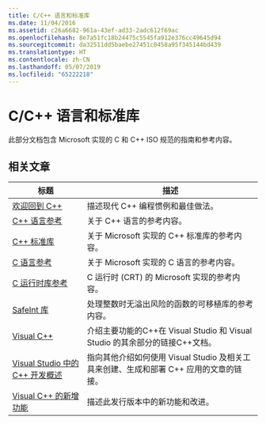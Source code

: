 ```yaml
---
title: C/C++ 语言和标准库
ms.date: 11/04/2016
ms.assetid: c26a6682-961a-43ef-ad33-2adc612f69ac
ms.openlocfilehash: 8e7a51fc18b24475c5545fa912e376cc49645d94
ms.sourcegitcommit: da32511dd5baebe27451c0458a95f345144bd439
ms.translationtype: HT
ms.contentlocale: zh-CN
ms.lasthandoff: 05/07/2019
ms.locfileid: "65222218"
---
```

# <a name="cc-language-and-standard-libraries"></a>C/C++ 语言和标准库

此部分文档包含 Microsoft 实现的 C 和 C++ ISO 规范的指南和参考内容。

## <a name="related-articles"></a>相关文章

|标题|描述|
|-----------|-----------------|
|[欢迎回到 C++](../cpp/welcome-back-to-cpp-modern-cpp.md)|描述现代 C++ 编程惯例和最佳做法。|
|[C++ 语言参考](../cpp/cpp-language-reference.md)|关于 C++ 语言的参考内容。|
|[C++ 标准库](../standard-library/cpp-standard-library-reference.md)|关于 Microsoft 实现的 C++ 标准库的参考内容。|
|[C 语言参考](../c-language/c-language-reference.md)|关于 Microsoft 实现的 C 语言的参考内容。|
|[C 运行时库参考](../c-runtime-library/c-run-time-library-reference.md)|C 运行时 (CRT) 的 Microsoft 实现的参考内容。|
|[SafeInt 库](../safeint/safeint-library.md)|处理整数时无溢出风险的函数的可移植库的参考内容。|
|[Visual C++](../overview/visual-cpp-in-visual-studio.md)|介绍主要功能的C++在 Visual Studio 和 Visual Studio 的其余部分的链接C++文档。|
|[Visual Studio 中的 C++ 开发概述](../overview/overview-of-cpp-development.md)|指向其他介绍如何使用 Visual Studio 及相关工具来创建、生成和部署 C++ 应用的文章的链接。|
|[Visual C++ 的新增功能](../overview/what-s-new-for-visual-cpp-in-visual-studio.md)|描述此发行版本中的新功能和改进。|